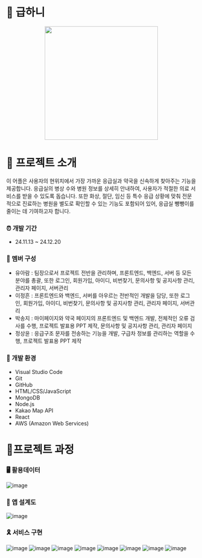 # 💊 급하니

<p align="center">
  <img src="https://github.com/user-attachments/assets/42273237-c5f6-416c-bf11-998180298d41" width="300" />
</p>

# 📖 프로젝트 소개

이 어플은 사용자의 현위치에서 가장 가까운 응급실과 약국을 신속하게 찾아주는 기능을 제공합니다. 응급실의 병상 수와 병원 정보를 상세히 안내하여, 사용자가 적절한 의료 서비스를 받을 수 있도록 돕습니다. 또한 화상, 절단, 임신 등 특수 응급 상황에 맞춰 전문적으로 진료하는 병원을 별도로 확인할 수 있는 기능도 포함되어 있어, 응급실 뺑뺑이를 줄이는 데 기여하고자 합니다.

### ⏰ 개발 기간
- 24.11.13 ~ 24.12.20

### 🎃 멤버 구성
- 유아람 : 팀장으로서 프로젝트 전반을 관리하며, 프론트엔드, 백엔드, 서버 등 모든 분야를 총괄, 또한 로그인, 회원가입, 아이디, 비번찾기, 문의사항 및 공지사항 관리, 관리자 페이지, 서버관리
- 이정흔 : 프론트엔드와 백엔드, 서버를 아우르는 전반적인 개발을 담당, 또한 로그인, 회원가입, 아이디, 비번찾기, 문의사항 및 공지사항 관리, 관리자 페이지, 서버관리
- 박송지 : 마이페이지와 약국 페이지의 프론트엔드 및 백엔드 개발, 전체적인 오류 검사를 수행, 프로젝트 발표용 PPT 제작, 문의사항 및 공지사항 관리, 관리자 페이지
- 정상윤 : 응급구조 문자를 전송하는 기능을 개발, 구급차 정보를 관리하는 역할을 수행, 프로젝트 발표용 PPT 제작
  
### 🔨 개발 환경
- Visual Studio Code
- Git
- GitHub
- HTML/CSS/JavaScript
- MongoDB
- Node.js
- Kakao Map API
- React
- AWS (Amazon Web Services)

# 🥁프로젝트 과정

### 🖥 활용데이터
![image](https://github.com/user-attachments/assets/01fec22e-0a2f-45d8-aef4-716756914239)

### 🔗 앱 설계도
![image](https://github.com/user-attachments/assets/80a2decd-b68a-4876-93c2-bafcf9926961)

### 🎗 서비스 구현
![image](https://github.com/user-attachments/assets/ba249d03-358b-41c0-b655-f911a2e7db23)
![image](https://github.com/user-attachments/assets/6562ecfc-4db9-4a1d-a42f-5fbda596f8f2)
![image](https://github.com/user-attachments/assets/de413028-a72d-431e-a198-663333ad24c6)
![image](https://github.com/user-attachments/assets/643758d2-1711-4893-abd7-048b17d61287)
![image](https://github.com/user-attachments/assets/094e1a9c-2c55-4e81-9803-a7ebad849cea)
![image](https://github.com/user-attachments/assets/bab08fbf-f434-47b4-9c3e-5d0d20838225)
![image](https://github.com/user-attachments/assets/bc9463b3-48ce-4e99-8718-531a06e2cbe3)
![image](https://github.com/user-attachments/assets/a45365be-f6ba-4f05-b6bf-930f36bc16a3)

